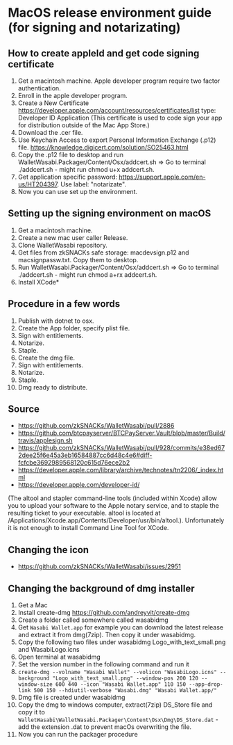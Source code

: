 # MacOS release environment guide (for signing and notarizating)

## How to create appleId and get code signing certificate

1. Get a macintosh machine. Apple developer program require two factor authentication.
2. Enroll in the apple developer program.
3. Create a New Certificate https://developer.apple.com/account/resources/certificates/list type: Developer ID Application (This certificate is used to code sign your app for distribution outside of the Mac App Store.)
4. Download the .cer file.
5. Use Keychain Access to export Personal Information Exchange (.p12) file. https://knowledge.digicert.com/solution/SO25463.html
6. Copy the .p12 file to desktop and run WalletWasabi.Packager/Content/Osx/addcert.sh => Go to terminal ./addcert.sh - might run chmod u+x addcert.sh.
7. Get application specific password: https://support.apple.com/en-us/HT204397. Use label: "notarizate".
8. Now you can use set up the environment.

## Setting up the signing environment on macOS

1. Get a macintosh machine.
2. Create a new mac user caller Release.
3. Clone WalletWasabi repository.
4. Get files from zkSNACKs safe storage: macdevsign.p12 and macsignpassw.txt. Copy them to desktop.
5. Run WalletWasabi.Packager/Content/Osx/addcert.sh => Go to terminal ./addcert.sh - might run chmod a+rx addcert.sh.
6. Install XCode*

## Procedure in a few words

1. Publish with dotnet to osx.
2. Create the App folder, specify plist file.
3. Sign with entitlements.
4. Notarize.
4. Staple.
5. Create the dmg file.
6. Sign with entitlements.
7. Notarize.
8. Staple.
9. Dmg ready to distribute.

## Source

- https://github.com/zkSNACKs/WalletWasabi/pull/2886
- https://github.com/btcpayserver/BTCPayServer.Vault/blob/master/Build/travis/applesign.sh
- https://github.com/zkSNACKs/WalletWasabi/pull/928/commits/e38ed672dee25f6e45a3eb16584887cc6d48c4e6#diff-fcfcbe3692989568120c615d76ece2b2
- https://developer.apple.com/library/archive/technotes/tn2206/_index.html
- https://developer.apple.com/developer-id/

(The altool and stapler command-line tools (included within Xcode) allow you to upload your software to the Apple notary service, and to staple the resulting ticket to your executable. altool is located at /Applications/Xcode.app/Contents/Developer/usr/bin/altool.). Unfortunately it is not enough to install Command Line Tool for XCode. 

## Changing the icon

- https://github.com/zkSNACKs/WalletWasabi/issues/2951

## Changing the background of dmg installer

1. Get a Mac
2. Install create-dmg https://github.com/andreyvit/create-dmg 
3. Create a folder called somewhere called wasabidmg
4. Get `Wasabi Wallet.app` for example you can download the latest release and extract it from dmg(7zip). Then copy it under wasabidmg.
5. Copy the following two files under wasabidmg Logo_with_text_small.png and WasabiLogo.icns
6. Open terminal at wasabidmg
7. Set the version number in the following command and run it
9. `create-dmg --volname "Wasabi Wallet" --volicon "WasabiLogo.icns" --background "Logo_with_text_small.png" --window-pos 200 120 --window-size 600 440 --icon "Wasabi Wallet.app" 110 150 --app-drop-link 500 150 --hdiutil-verbose "Wasabi.dmg" "Wasabi Wallet.app/"`
11. Dmg file is created under wasabidmg
12. Copy the dmg to windows computer, extract(7zip) DS_Store file and copy it to `WalletWasabi\WalletWasabi.Packager\Content\Osx\Dmg\DS_Store.dat` - add the extension .dat to prevent macOs overwriting the file. 
13. Now you can run the packager procedure

